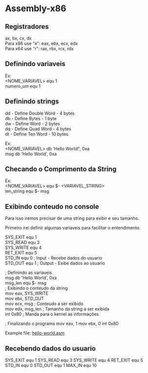 # Assembly-x86

## Registradores
ax, bx, cx, dx                                                                                                                     
Para x86 use "e": eax, ebx, ecx, edx                                                                                                     
Para x64 use "r": rax, rbx, rcx, rdx                                                                                                     

## Definindo variaveis
Ex:                                                                                                                     
<NOME_VARIAVEL> equ 1                                                                                                                  
numero_um equ 1

## Definindo strings
dd - Define Double Word - 4 bytes                                                                                                      
db - Define Bytes - 1 byte                                                                                                              
dw - Define Word - 2 bytes                                                                                                              
dq - Define Quad Word - 4 bytes                                                                                                         
dt - Define Ten Word - 10 bytes                                                                                                         


Ex:                                                                                                                                    
<NOME_VARIAVEL> db 'Hello World!', 0xa                                                                                                  
msg db 'Hello World', 0xa

## Checando o Comprimento da String
Ex:                                                                                                                                     
<NOME_VARIAVEL> equ $- <VARIAVEL_STRING>                                                                                                
len_string equ $- msg

## Exibindo conteudo no console
Para isso iremos precisar de uma string para exibir e seu tamanho.

Primeiro irei definir algumas variaveis para facilitar o entendimento.

SYS_EXIT equ 1                                                                                                                          
SYS_READ equ 3                                                                                                                     
SYS_WRITE equ 4                                                                                                                     
RET_EXIT equ 5                                                                                                                     
STD_IN equ 0 ; Input - Recebe dados do usuario                                                                                          
STD_OUT equ 1 ; Output - Exibe dados ao usuario                                                                                         
                                                                                                                        
  ; Definindo as variaveis                                                                                                               
  msg db 'Hello World', 0xa                                                                                                             
  msg_len equ $- msg                                                                                                                     
  ; Exibindo o conteudo da string                                                                                                         
  mov eax, SYS_WRITE                                                                                                                     
  mov ebx, STD_OUT                                                                                                                     
  mov ecx, msg ; Conteudo a ser exibido                                                                                                 
  mov edx, msg_len ; Tamanho da string a ser exibida                                                                                     
  int 0x80 ; Manda para o kernel as informações                                                                                         
  
  ; Finalizando o programa
  mov eax, 1
  mov ebx, 0
  int 0x80

Example file:  [hello-world.asm](hello-world.asm)

## Recebendo dados do usuario
SYS_EXIT equ 1
SYS_READ equ 3
SYS_WRITE equ 4
RET_EXIT equ 5
STD_IN equ 0
STD_OUT equ 1
MAX_IN equ 10


